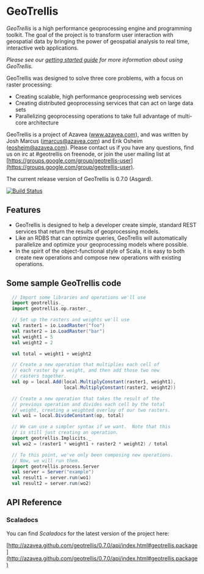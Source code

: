 # GeoTrellis

*GeoTrellis* is a high performance geoprocessing engine and programming toolkit.  The goal of the project is to transform
user interaction with geospatial data by bringing the power of geospatial analysis to real time, interactive web applications.

*Please see our 
[getting started guide](http://azavea.github.com/geotrellis/getting_started/GeoTrellis.html) for more information about using GeoTrellis.* 

GeoTrellis was designed to solve three core problems, with a focus on raster processing:

- Creating scalable, high performance geoprocessing web services
- Creating distributed geoprocessing services that can act on large data sets
- Parallelizing geoprocessing operations to take full advantage of multi-core architecture 

GeoTrellis is a project of Azavea (www.azavea.com), and was written by Josh Marcus (jmarcus@azavea.com) and Erik Osheim (eosheim@azavea.com).  Please contact us if you have any questions, find us on irc at #geotrellis on freenode, or join 
the user mailing list at [https://groups.google.com/group/geotrellis-user](https://groups.google.com/group/geotrellis-user).

The current release version of GeoTrellis is 0.7.0 (Asgard).

[![Build Status](https://secure.travis-ci.org/azavea/geotrellis.png)](http://travis-ci.org/azavea/geotrellis)

## Features

- GeoTrellis is designed to help a developer create simple, standard REST services that return the results of geoprocessing models.
- Like an RDBS that can optimize queries, GeoTrellis will automatically parallelize and optimize your geoprocessing models where possible.  
- In the spirit of the object-functional style of Scala, it is easy to both create new operations and compose new 
operations with existing operations.

## Some sample GeoTrellis code

```scala
  // Import some libraries and operations we'll use
  import geotrellis._
  import geotrellis.op.raster._

  // Set up the rasters and weights we'll use
  val raster1 = io.LoadRaster("foo")
  val raster2 = io.LoadRaster("bar")
  val weight1 = 5
  val weight2 = 2

  val total = weight1 + weight2

  // Create a new operation that multiplies each cell of
  // each raster by a weight, and then add those two new
  // rasters together.
  val op = local.Add(local.MultiplyConstant(raster1, weight1),
                     local.MultiplyConstant(raster2, weight2))

  // Create a new operation that takes the result of the
  // previous operation and divides each cell by the total
  // weight, creating a weighted overlay of our two rasters.
  val wo1 = local.DivideConstant(op, total)

  // We can use a simpler syntax if we want.  Note that this
  // is still just creating an operation.
  import geotrellis.Implicits._
  val wo2 = (raster1 * weight1 + raster2 * weight2) / total

  // To this point, we've only been composing new operations.
  // Now, we will run them.
  import geotrellis.process.Server
  val server = Server("example")
  val result1 = server.run(wo1)
  val result2 = server.run(wo2)
```

## API Reference

### Scaladocs

You can find *Scaladocs* for the latest version of the project here:

[http://azavea.github.com/geotrellis/0.7.0/api/index.html#geotrellis.package](http://azavea.github.com/geotrellis/0.7.0/api/index.html#geotrellis.package)
